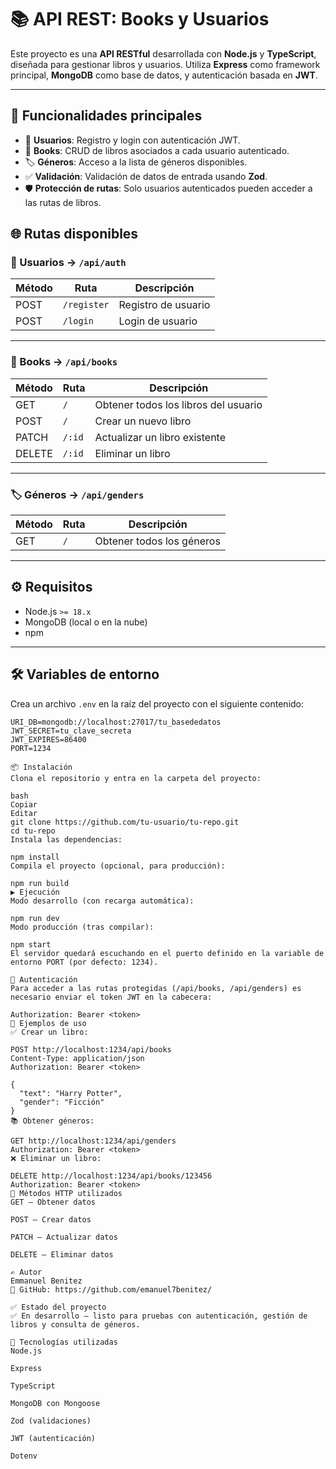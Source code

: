 # 📚 API REST: Books y Usuarios

Este proyecto es una **API RESTful** desarrollada con **Node.js** y **TypeScript**, diseñada para gestionar libros y usuarios. Utiliza **Express** como framework principal, **MongoDB** como base de datos, y autenticación basada en **JWT**.

---

## 🚀 Funcionalidades principales

- 🔐 **Usuarios**: Registro y login con autenticación JWT.
- 📖 **Books**: CRUD de libros asociados a cada usuario autenticado.
- 🏷️ **Géneros**: Acceso a la lista de géneros disponibles.
- ✅ **Validación**: Validación de datos de entrada usando **Zod**.
- 🛡️ **Protección de rutas**: Solo usuarios autenticados pueden acceder a las rutas de libros.


## 🌐 Rutas disponibles

### 🔐 Usuarios → `/api/auth`

| Método | Ruta          | Descripción             |
|--------|---------------|-------------------------|
| POST   | `/register`   | Registro de usuario     |
| POST   | `/login`      | Login de usuario        |

---

### 📘 Books → `/api/books`

| Método | Ruta         | Descripción                          |
|--------|--------------|--------------------------------------|
| GET    | `/`          | Obtener todos los libros del usuario |
| POST   | `/`          | Crear un nuevo libro                 |
| PATCH  | `/:id`       | Actualizar un libro existente        |
| DELETE | `/:id`       | Eliminar un libro                    |

---

### 🏷️ Géneros → `/api/genders`

| Método | Ruta         | Descripción                     |
|--------|--------------|---------------------------------|
| GET    | `/`          | Obtener todos los géneros       |

---

## ⚙️ Requisitos

- Node.js `>= 18.x`
- MongoDB (local o en la nube)
- npm

---

## 🛠️ Variables de entorno

Crea un archivo `.env` en la raíz del proyecto con el siguiente contenido:

```env
URI_DB=mongodb://localhost:27017/tu_basededatos
JWT_SECRET=tu_clave_secreta
JWT_EXPIRES=86400
PORT=1234

📦 Instalación
Clona el repositorio y entra en la carpeta del proyecto:

bash
Copiar
Editar
git clone https://github.com/tu-usuario/tu-repo.git
cd tu-repo
Instala las dependencias:

npm install
Compila el proyecto (opcional, para producción):

npm run build
▶️ Ejecución
Modo desarrollo (con recarga automática):

npm run dev
Modo producción (tras compilar):

npm start
El servidor quedará escuchando en el puerto definido en la variable de entorno PORT (por defecto: 1234).

🔐 Autenticación
Para acceder a las rutas protegidas (/api/books, /api/genders) es necesario enviar el token JWT en la cabecera:

Authorization: Bearer <token>
🧪 Ejemplos de uso
✅ Crear un libro:

POST http://localhost:1234/api/books
Content-Type: application/json
Authorization: Bearer <token>

{
  "text": "Harry Potter",
  "gender": "Ficción"
}
📚 Obtener géneros:

GET http://localhost:1234/api/genders
Authorization: Bearer <token>
❌ Eliminar un libro:

DELETE http://localhost:1234/api/books/123456
Authorization: Bearer <token>
🧭 Métodos HTTP utilizados
GET – Obtener datos

POST – Crear datos

PATCH – Actualizar datos

DELETE – Eliminar datos

✍️ Autor
Emmanuel Benitez
🔗 GitHub: https://github.com/emanuel7benitez/

✅ Estado del proyecto
✅ En desarrollo – listo para pruebas con autenticación, gestión de libros y consulta de géneros.

🧰 Tecnologías utilizadas
Node.js

Express

TypeScript

MongoDB con Mongoose

Zod (validaciones)

JWT (autenticación)

Dotenv